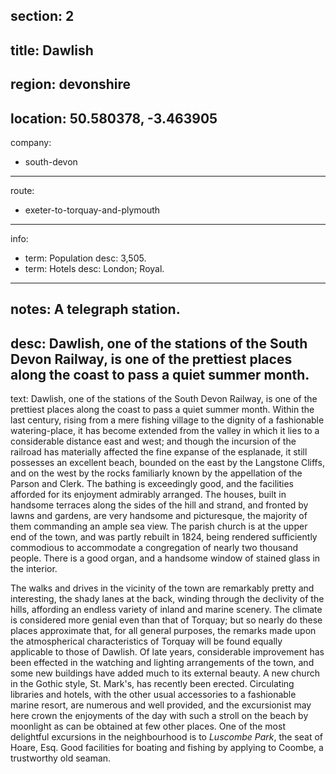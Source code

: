 section: 2
----
title: Dawlish
----
region: devonshire
----
location: 50.580378, -3.463905
----
company:
- south-devon
----
route:
- exeter-to-torquay-and-plymouth
----
info:
- term: Population
  desc: 3,505.
- term: Hotels
  desc: London; Royal.
----
notes: A telegraph station.
----
desc: Dawlish, one of the stations of the South Devon Railway, is one of the prettiest places along the coast to pass a quiet summer month.
----
text: Dawlish, one of the stations of the South Devon Railway, is one of the prettiest places along the coast to pass a quiet summer month. Within the last century, rising from a mere fishing village to the dignity of a fashionable watering-place, it has become extended from the valley in which it lies to a considerable distance east and west; and though the incursion of the railroad has materially affected the fine expanse of the esplanade, it still possesses an excellent beach, bounded on the east by the Langstone Cliffs, and on the west by the rocks familiarly known by the appellation of the Parson and Clerk. The bathing is exceedingly good, and the facilities afforded for its enjoyment admirably arranged. The houses, built in handsome terraces along the sides of the hill and strand, and fronted by lawns and gardens, are very handsome and picturesque, the majority of them commanding an ample sea view. The parish church is at the upper end of the town, and was partly rebuilt in 1824, being rendered sufficiently commodious to accommodate a congregation of nearly two thousand people. There is a good organ, and a handsome window of stained glass in the interior.

The walks and drives in the vicinity of the town are remarkably pretty and interesting, the shady lanes at the back, winding through the declivity of the hills, affording an endless variety of inland and marine scenery. The climate is considered more genial even than that of Torquay; but so nearly do these places approximate that, for all general purposes, the remarks made upon the atmospherical characteristics of Torquay will be found equally applicable to those of Dawlish. Of late years, considerable improvement has been effected in the watching and lighting arrangements of the town, and some new buildings have added much to its external beauty. A new church in the Gothic style, St. Mark's, has recently been erected. Circulating libraries and hotels, with the other usual accessories to a fashionable marine resort, are numerous and well provided, and the excursionist may here crown the enjoyments of the day with such a stroll on the beach by moonlight as can be obtained at few other places. One of the most delightful excursions in the neighbourhood is to *Luscombe Park*, the seat of Hoare, Esq. Good facilities for boating and fishing by applying to Coombe, a trustworthy old seaman.

